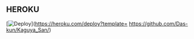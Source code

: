 ## HEROKU

[![Deploy](https://www.herokucdn.com/deploy/button.svg)](https://heroku.com/deploy?template= https://github.com/Das-kun/Kaguya_San/)
